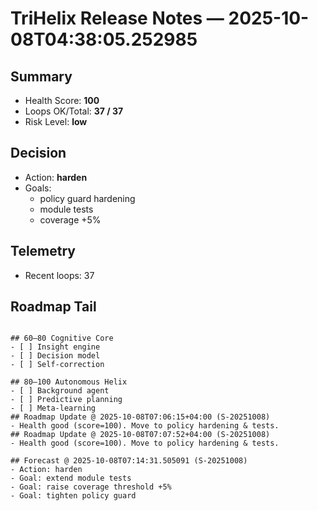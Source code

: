 # TriHelix Release Notes — 2025-10-08T04:38:05.252985

## Summary
- Health Score: **100**
- Loops OK/Total: **37 / 37**
- Risk Level: **low**

## Decision
- Action: **harden**
- Goals:
  - policy guard hardening
  - module tests
  - coverage +5%

## Telemetry
- Recent loops: 37

## Roadmap Tail
```

## 60–80 Cognitive Core
- [ ] Insight engine
- [ ] Decision model
- [ ] Self‑correction

## 80–100 Autonomous Helix
- [ ] Background agent
- [ ] Predictive planning
- [ ] Meta‑learning
## Roadmap Update @ 2025-10-08T07:06:15+04:00 (S-20251008)
- Health good (score=100). Move to policy hardening & tests.
## Roadmap Update @ 2025-10-08T07:07:52+04:00 (S-20251008)
- Health good (score=100). Move to policy hardening & tests.

## Forecast @ 2025-10-08T07:14:31.505091 (S-20251008)
- Action: harden
- Goal: extend module tests
- Goal: raise coverage threshold +5%
- Goal: tighten policy guard
```
